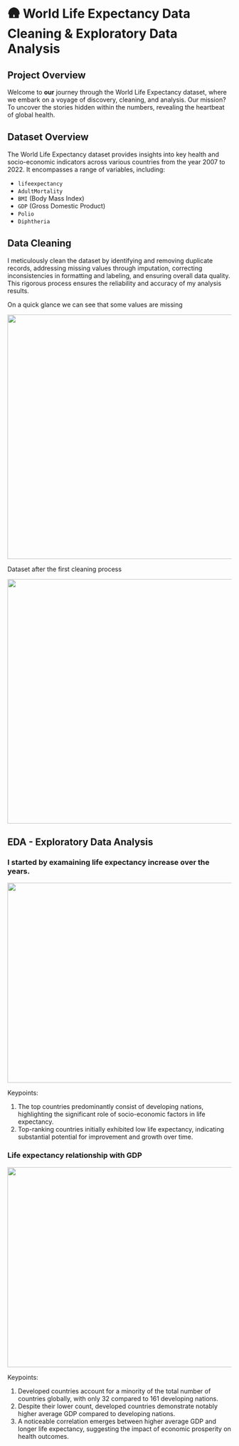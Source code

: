 # :hut: **World Life Expectancy Data Cleaning & Exploratory Data Analysis**

## Project Overview 
Welcome to **our** journey through the World Life Expectancy dataset, where we embark on a voyage of discovery, cleaning, and analysis. Our mission? To uncover the stories hidden within the numbers, revealing the heartbeat of global health.

## Dataset Overview
The World Life Expectancy dataset provides insights into key health and socio-economic indicators across various countries from the year 2007 to 2022. It encompasses a range of variables, including:
-  `lifeexpectancy`
-  `AdultMortality`
-  `BMI` (Body Mass Index)
-  `GDP` (Gross Domestic Product)
-  `Polio`
-  `Diphtheria`

## Data Cleaning 

I meticulously clean the dataset by identifying and removing duplicate records, addressing missing values through imputation, correcting inconsistencies in formatting and labeling, and ensuring overall data quality. This rigorous process ensures the reliability and accuracy of my analysis results.

On a quick glance we can see that some values are missing
<p align="center">
  <img src="https://github.com/Murse-Project/SQL-Projects/assets/112909022/48af9426-a44e-45c0-ab4d-9232d8b620c9" width="800" height="550">
</p>

Dataset after the first cleaning process
<p align="center">
  <img src="https://github.com/Murse-Project/SQL-Projects/assets/112909022/7a7a562e-7b5f-4ce4-aad1-843f5062697c" width="800" height="550">
</p>

## EDA - Exploratory Data Analysis 

### I started by examaining life expectancy increase over the years.
<p align="center">
  <img src="https://github.com/Amit-Zur/SQL-Projects/assets/112909022/909e666d-58b8-496f-a70d-e99853e0234e" width="600" height="450">
</p>
Keypoints:

1. The top countries predominantly consist of developing nations, highlighting the significant role of socio-economic factors in life expectancy.
2. Top-ranking countries initially exhibited low life expectancy, indicating substantial potential for improvement and growth over time.

### Life expectancy relationship with GDP
<p align="center">
  <img src="https://github.com/Amit-Zur/SQL-Projects/assets/112909022/cfd233aa-5c5d-474b-a3f3-de90e9c9b81e" width="600" height="450">
</p>

Keypoints:

1. Developed countries account for a minority of the total number of countries globally, with only 32 compared to 161 developing nations.
2. Despite their lower count, developed countries demonstrate notably higher average GDP compared to developing nations.
3. A noticeable correlation emerges between higher average GDP and longer life expectancy, suggesting the impact of economic prosperity on health outcomes.

